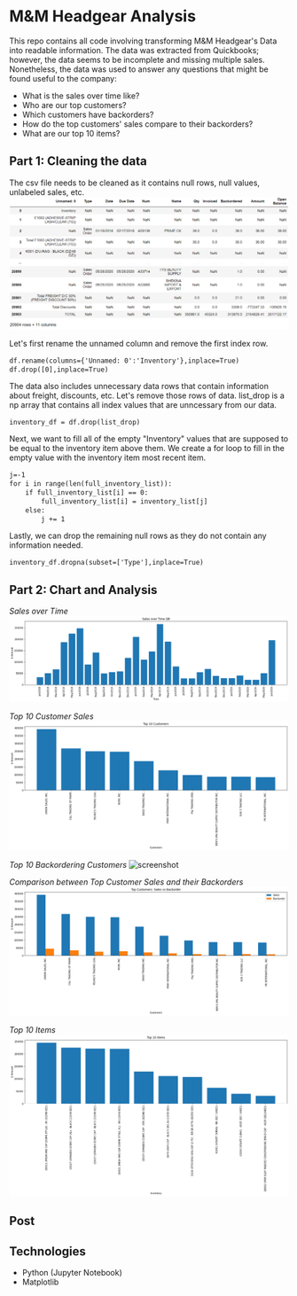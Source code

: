 # M&M Headgear Analysis

This repo contains all code involving transforming M&M Headgear's Data into readable information. The data was extracted from Quickbooks; however, the data seems to be incomplete and missing multiple sales. Nonetheless, the data was used to answer any questions that might be found useful to the company:
- What is the sales over time like?
- Who are our top customers?
- Which customers have backorders?
- How do the top customers' sales compare to their backorders?
- What are our top 10 items?

## Part 1: Cleaning the data
The csv file needs to be cleaned as it contains null rows, null values, unlabeled sales, etc.
![screenshot](static/images/unclean_csv_screenshot.png)

Let's first rename the unnamed column and remove the first index row.
```
df.rename(columns={'Unnamed: 0':'Inventory'},inplace=True)
df.drop([0],inplace=True)
```

The data also includes unnecessary data rows that contain information about freight, discounts, etc. Let's remove those rows of data. list_drop is a np array that contains all index values that are unncessary from our data.
```
inventory_df = df.drop(list_drop)
```

Next, we want to fill all of the empty "Inventory" values that are supposed to be equal to the inventory item above them. We create a for loop to fill in the empty value with the inventory item most recent item.
```
j=-1
for i in range(len(full_inventory_list)):
    if full_inventory_list[i] == 0:
        full_inventory_list[i] = inventory_list[j]
    else:
        j += 1
```
Lastly, we can drop the remaining null rows as they do not contain any information needed.
```
inventory_df.dropna(subset=['Type'],inplace=True)
```

## Part 2: Chart and Analysis
*Sales over Time*
![screenshot](static/images/analysis_charts/Sales_2020.png)

*Top 10 Customer Sales*
![screenshot](static/images/analysis_charts/Top_Customer_Sales.png)

*Top 10 Backordering Customers*
![screenshot](static/images/analysis_charts/Top_Customer_Backorders)

*Comparison between Top Customer Sales and their Backorders*
![screenshot](static/images/analysis_charts/Top_Customers_Sales_vs_Backorder.png)

*Top 10 Items*
![screenshot](static/images/analysis_charts/Top_10_Items.png)

## Post

## Technologies
- Python (Jupyter Notebook)
- Matplotlib
